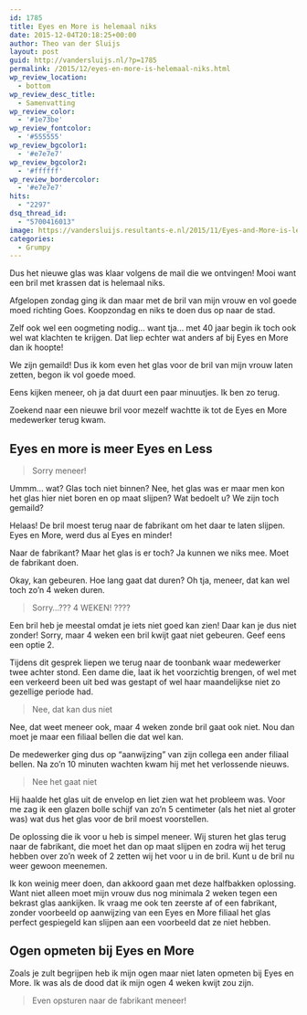```yaml
---
id: 1785
title: Eyes en More is helemaal niks
date: 2015-12-04T20:18:25+00:00
author: Theo van der Sluijs
layout: post
guid: http://vandersluijs.nl/?p=1785
permalink: /2015/12/eyes-en-more-is-helemaal-niks.html
wp_review_location:
  - bottom
wp_review_desc_title:
  - Samenvatting
wp_review_color:
  - '#1e73be'
wp_review_fontcolor:
  - '#555555'
wp_review_bgcolor1:
  - '#e7e7e7'
wp_review_bgcolor2:
  - '#ffffff'
wp_review_bordercolor:
  - '#e7e7e7'
hits:
  - "2297"
dsq_thread_id:
  - "5700416013"
image: https://vandersluijs.resultants-e.nl/2015/11/Eyes-and-More-is-less-825x361.png
categories:
  - Grumpy
---
```

Dus het nieuwe glas was klaar volgens de mail die we ontvingen! Mooi want een bril met krassen dat is helemaal niks.

Afgelopen zondag ging ik dan maar met de bril van mijn vrouw en vol goede moed richting Goes. Koopzondag en niks te doen dus op naar de stad.

Zelf ook wel een oogmeting nodig&#8230; want tja&#8230; met 40 jaar begin ik toch ook wel wat klachten te krijgen. Dat liep echter wat anders af bij Eyes en More dan ik hoopte!<!--more-->

We zijn gemaild! Dus ik kom even het glas voor de bril van mijn vrouw laten zetten, begon ik vol goede moed.

Eens kijken meneer, oh ja dat duurt een paar minuutjes. Ik ben zo terug.

Zoekend naar een nieuwe bril voor mezelf wachtte ik tot de Eyes en More medewerker terug kwam.

## Eyes en more is meer Eyes en Less

> Sorry meneer!

Ummm&#8230; wat? Glas toch niet binnen? Nee, het glas was er maar men kon het glas hier niet boren en op maat slijpen? Wat bedoelt u? We zijn toch gemaild?

Helaas! De bril moest terug naar de fabrikant om het daar te laten slijpen. Eyes en More, werd dus al Eyes en minder!

Naar de fabrikant? Maar het glas is er toch? Ja kunnen we niks mee. Moet de fabrikant doen.

Okay, kan gebeuren. Hoe lang gaat dat duren? Oh tja, meneer, dat kan wel toch zo&#8217;n 4 weken duren.

> Sorry&#8230;??? 4 WEKEN! ????

Een bril heb je meestal omdat je iets niet goed kan zien! Daar kan je dus niet zonder! Sorry, maar 4 weken een bril kwijt gaat niet gebeuren. Geef eens een optie 2.

Tijdens dit gesprek liepen we terug naar de toonbank waar medewerker twee achter stond. Een dame die, laat ik het voorzichtig brengen, of wel met een verkeerd been uit bed was gestapt of wel haar maandelijkse niet zo gezellige periode had.

> Nee, dat kan dus niet

Nee, dat weet meneer ook, maar 4 weken zonde bril gaat ook niet. Nou dan moet je maar een filiaal bellen die dat wel kan.

De medewerker ging dus op &#8220;aanwijzing&#8221; van zijn collega een ander filiaal bellen. Na zo&#8217;n 10 minuten wachten kwam hij met het verlossende nieuws.

> Nee het gaat niet

Hij haalde het glas uit de envelop en liet zien wat het probleem was. Voor me zag ik een glazen bolle schijf van zo&#8217;n 5 centimeter (als het niet al groter was) wat dus het glas voor de bril moest voorstellen.

De oplossing die ik voor u heb is simpel meneer. Wij sturen het glas terug naar de fabrikant, die moet het dan op maat slijpen en zodra wij het terug hebben over zo&#8217;n week of 2 zetten wij het voor u in de bril. Kunt u de bril nu weer gewoon meenemen.

Ik kon weinig meer doen, dan akkoord gaan met deze halfbakken oplossing. Want niet alleen moet mijn vrouw dus nog minimala 2 weken tegen een bekrast glas aankijken. Ik vraag me ook ten zeerste af of een fabrikant, zonder voorbeeld op aanwijzing van een Eyes en More filiaal het glas perfect gespiegeld kan slijpen aan een voorbeeld dat ze niet hebben.

## Ogen opmeten bij Eyes en More

Zoals je zult begrijpen heb ik mijn ogen maar niet laten opmeten bij Eyes en More. Ik was als de dood dat ik mijn ogen 4 weken kwijt zou zijn.

> Even opsturen naar de fabrikant meneer!